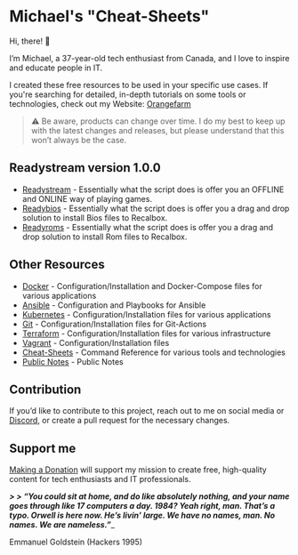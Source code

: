 # Michael's "Cheat-Sheets"

Hi, there! 👋

I’m Michael, a 37-year-old tech enthusiast from Canada, and I love to inspire and educate people in IT.

I created these free resources to be used in your specific use cases. If you're searching for detailed, in-depth tutorials on some tools or technologies, check out my Website: [Orangefarm](https://home.orangefarm.ca)

> ⚠️ Be aware, products can change over time. I do my best to keep up with the latest changes and releases, but please understand that this won’t always be the case.

## Readystream version 1.0.0
- [Readystream](https://github.com/dockercompose-man/readystream) - Essentially what the script does is offer you an OFFLINE and ONLINE way of playing games.
- [Readybios](https://github.com/dockercompose-man/readybios) - Essentially what the script does is offer you a drag and drop solution to install Bios files to Recalbox.
- [Readyroms](https://github.com/dockercompose-man/readyroms) - Essentially what the script does is offer you a drag and drop solution to install Rom files to Recalbox.

## Other Resources
- [Docker](https://github.com/dockercompose-man/docker) - Configuration/Installation and Docker-Compose files for various applications
- [Ansible](https://github.com/dockercompose-man/ansible) - Configuration and Playbooks for Ansible
- [Kubernetes](https://github.com/dockercompose-man/kubernetes) - Configuration/Installation files for various applications
- [Git](https://github.com/dockercompose-man/git) - Configuration/Installation files for Git-Actions
- [Terraform](https://github.com/dockercompose-man/terraform) - Configuration/Installation files for various infrastructure
- [Vagrant](https://github.com/dockercompose-man/vagrant) - Configuration/Installation files
- [Cheat-Sheets](https://github.com/dockercompose-man/essentialeducation) - Command Reference for various tools and technologies
- [Public Notes](https://github.com/dockercompose-man/obsidian_public) - Public Notes

## Contribution

If you’d like to contribute to this project, reach out to me on social media or [Discord](https://discord.com/invite/HJuEdZsWYE), or create a pull request for the necessary changes.


## Support me

[Making a Donation](https://home.orangefarm.ca/donate/) will support my mission to create free, high-quality content for tech enthusiasts and IT professionals.

_**> > “You could sit at home, and do like absolutely nothing, and your name goes through like 17 computers a day. 1984? Yeah right, man. That’s a typo. Orwell is here now. He’s livin’ large. We have no names, man. No names. We are nameless.”**__
> > 
Emmanuel Goldstein (Hackers 1995)
